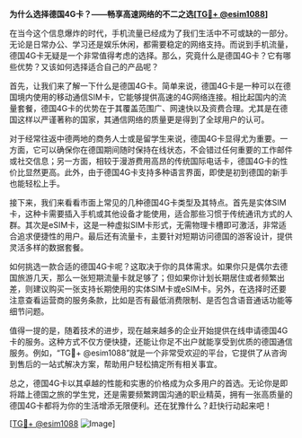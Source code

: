 **为什么选择德国4G卡？——畅享高速网络的不二之选[[TG💪+ @esim1088](https://t.me/s/esim1088)]**

在当今这个信息爆炸的时代，手机流量已经成为了我们生活中不可或缺的一部分。无论是日常办公、学习还是娱乐休闲，都需要稳定的网络支持。而说到手机流量，德国4G卡无疑是一个非常值得考虑的选择。那么，究竟什么是德国4G卡？它有哪些优势？又该如何选择适合自己的产品呢？

首先，让我们来了解一下什么是德国4G卡。简单来说，德国4G卡是一种可以在德国境内使用的移动通信SIM卡，它能够提供高速的4G网络连接。相比起国内的流量套餐，德国4G卡的优势在于其覆盖范围广、网速快以及资费合理。尤其是在德国这样以严谨著称的国家，其通信网络的质量更是得到了全球用户的认可。

对于经常往返中德两地的商务人士或是留学生来说，德国4G卡显得尤为重要。一方面，它可以确保你在德国期间随时保持在线状态，不会错过任何重要的工作邮件或社交信息；另一方面，相较于漫游费用高昂的传统国际电话卡，德国4G卡的性价比显然更高。此外，由于德国4G卡支持多种语言界面，即使是初到德国的新手也能轻松上手。

接下来，我们来看看市面上常见的几种德国4G卡类型及其特点。首先是实体SIM卡，这种卡需要插入手机或其他设备才能使用，适合那些习惯于传统通讯方式的人群。其次是eSIM卡，这是一种虚拟SIM卡形式，无需物理卡槽即可激活，非常适合追求便捷性的用户。最后还有流量卡，主要针对短期访问德国的游客设计，提供灵活多样的数据套餐。

如何挑选一款合适的德国4G卡呢？这取决于你的具体需求。如果你只是偶尔去德国旅游几天，那么一张短期流量卡就足够了；但如果你计划长期居住或者频繁出差，则建议购买一张支持长期使用的实体SIM卡或eSIM卡。另外，在选择时还要注意查看运营商的服务条款，比如是否有最低消费限制、是否包含语音通话功能等细节问题。

值得一提的是，随着技术的进步，现在越来越多的企业开始提供在线申请德国4G卡的服务。这种方式不仅方便快捷，还能让你足不出户就能享受到优质的德国通信服务。例如，“TG💪+ @esim1088”就是一个非常受欢迎的平台，它提供了从咨询到售后的一站式解决方案，帮助用户轻松搞定所有相关事宜。

总之，德国4G卡以其卓越的性能和实惠的价格成为众多用户的首选。无论你是即将踏上德国之旅的学生党，还是需要频繁跨国沟通的职业精英，拥有一张高质量的德国4G卡都将为你的生活增添无限便利。还在犹豫什么？赶快行动起来吧！

[[TG💪+ @esim1088](https://t.me/s/esim1088) ![Image](https://i.postimg.cc/4NQfJmqS/Snipaste-2025-05-13-00-14-12.png)]
